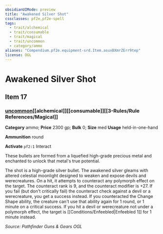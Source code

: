```yaml
---
obsidianUIMode: preview
title: "Awakened Silver Shot"
cssclasses: pf2e,pf2e-spell
tags:
  - trait/alchemical
  - trait/consumable
  - trait/magical
  - trait/uncommon
  - category/ammo
aliases: "Compendium.pf2e.equipment-srd.Item.asuxBXmrZErr9tep"
license: OGL
---
```

# Awakened Silver Shot
## Item 17
### [uncommon](uncommon.md "Uncommon Rarity Trait")[[alchemical]][[consumable]][[3-Rules/Rule References/Magical]]

**Category** ammo; 
**Price** 2300 gp; 
**Bulk** 0; **Size** med
**Usage** held-in-one-hand

**Ammunition** round

**Activate** `pf2:1` Interact

These bullets are formed from a liquefied high-grade precious metal and enchanted to unlock that metal's true potential.

The shot is a high-grade silver bullet. The awakened silver gleams with altered celestial moonlight designed to weaken and expose devils and werecreatures. On a hit, it attempts to counteract any polymorph effect on the target. The counteract rank is 9, and the counteract modifier is +27. If you fail (but don't critically fail) the counteract check against a devil or a werecreature, you get a success instead. If you counteracted the Change Shape ability, the creature can't use that ability again for 1 round, or 1 minute on a critical success. If you hit a devil or werecreature not under a polymorph effect, the target is [[Conditions/Enfeebled|Enfeebled 1]] for 1 minute instead.

*Source: Pathfinder Guns & Gears*
*OGL*